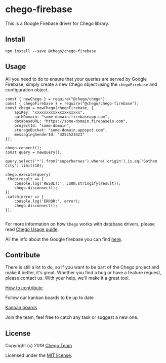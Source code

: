 # chego-firebase

This is a Google Firebase driver for Chego library.

## Install
```
npm install --save @chego/chego-firebase
```

## Usage
All you need to do to ensure that your queries are served by Google Firebase, simply create a new Chego object using the `chegoFirebase` and configuration object.

```
const { newChego } = require("@chego/chego");
const { chegoFirebase } = require("@chego/chego-firebase");
const chego = newChego(chegoFirebase, {
    apiKey: "xxxxxxxxxxxxxxxxxxxx",
    authDomain: "some-domain.firebaseapp.com",
    databaseURL: "https://some-domain.firebaseio.com",
    projectId: "some-domain",
    storageBucket: "some-domain.appspot.com",
    messagingSenderId: "3252523423"
});

chego.connect();
const query = newQuery();

query.select('*').from('superheroes').where('origin').is.eq('Gotham City').limit(10);

chego.execute(query)
.then(result => { 
    console.log('RESULT:', JSON.stringify(result));
    chego.disconnect();
})
.catch(error => { 
    console.log('ERROR:', error); 
    chego.disconnect();
});


```
For more information on how `Chego` works with database drivers, please read [Chego Usage guide](https://github.com/chegojs/chego/blob/master/README.md).

All the info about the Google firebase you can find [here](https://firebase.google.com/).

## Contribute
There is still a lot to do, so if you want to be part of the Chego project and make it better, it's great.
Whether you find a bug or have a feature request, please contact us. With your help, we'll make it a great tool.

[How to contribute](https://github.com/orgs/chegojs/chego/CONTRIBUTING.md)

Follow our kanban boards to be up to date

[Kanban boards](https://github.com/orgs/chegojs/projects/2)

Join the team, feel free to catch any task or suggest a new one.

## License

Copyright (c) 2019 [Chego Team](https://github.com/orgs/chegojs/people)

Licensed under the [MIT license](LICENSE).